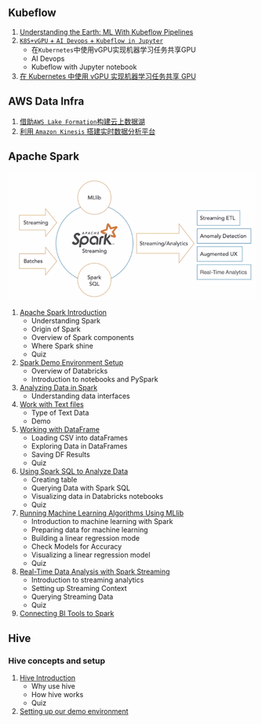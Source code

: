 ## Kubeflow 

1. [Understanding the Earth: ML With Kubeflow Pipelines](1Kubeflow_pipelines.md)
2. [`K8S+vGPU` + `AI Devops` + `Kubeflow in Jupyter`](2vGPU_Kubeflow_AI_Devops.md)
   *  在`Kubernetes`中使用vGPU实现机器学习任务共享GPU
   *  AI Devops
   *  Kubeflow with Jupyter notebook
3. [在 Kubernetes 中使用 vGPU 实现机器学习任务共享 GPU](3k8s_vGPU_share.md)

## AWS Data Infra

1. [借助`AWS Lake Formation`构建云上数据湖](aws1_data_lake.md)
2. [利用 `Amazon Kinesis` 搭建实时数据分析平台](aws2_kinesis.md)

## Apache Spark

![Alt Image Text](images/spba/1_1.png "Body image")

1. [Apache Spark Introduction](sp1_Intro.md)
   * Understanding Spark
   * Origin of Spark
   * Overview of Spark components
   * Where Spark shine
   * Quiz
2. [Spark Demo Environment Setup](sp2_Env_setup.md)
   * Overview of Databricks
   * Introduction to notebooks and PySpark
3. [Analyzing Data in Spark](sp3_ana_data.md)
   * Understanding data interfaces
4. [Work with Text files](sp4_textfile.md) 
   * Type of Text Data
   * Demo
5. [Working with DataFrame](sp5_DataFrame.md)
   * Loading CSV into dataFrames
   * Exploring Data in DataFrames
   * Saving DF Results
   * Quiz
6. [Using Spark SQL to Analyze Data](sp6_SQL_ana_data.md)
   * Creating table
   * Querying Data with Spark SQL
   * Visualizing data in Databricks notebooks
   * Quiz
7. [Running Machine Learning Algorithms Using MLlib](sp7_Machine_Learning.md)
   * Introduction to machine learning with Spark
   * Preparing data for machine learning
   * Building a linear regression mode
   * Check Models for Accuracy
   * Visualizing a linear regression model
   * Quiz
8. [Real-Time Data Analysis with Spark Streaming](sp8_data_ana_streaming.md)
   * Introduction to streaming analytics
   * Setting up Streaming Context
   * Querying Streaming Data
   * Quiz
9. [Connecting BI Tools to Spark](sp9_set_locally.md)


## Hive

### Hive concepts and setup

1. [Hive Introduction](hive1_intro.md)
   * Why use hive
   * How hive works
   * Quiz
2. [Setting up our demo environment](hive2_setting_demo_env.md)


